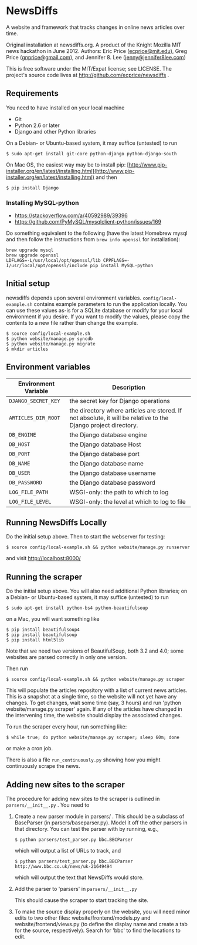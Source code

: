 NewsDiffs
==========

A website and framework that tracks changes in online news articles over time.

Original installation at newsdiffs.org.
A product of the Knight Mozilla MIT news hackathon in June 2012.
Authors: Eric Price (ecprice@mit.edu), Greg Price (gnprice@gmail.com),
 and Jennifer 8. Lee (jenny@jennifer8lee.com)

This is free software under the MIT/Expat license; see LICENSE.
The project's source code lives at http://github.com/ecprice/newsdiffs .


Requirements
------------

You need to have installed on your local machine
* Git
* Python 2.6 or later
* Django and other Python libraries

On a Debian- or Ubuntu-based system, it may suffice (untested) to run

```
$ sudo apt-get install git-core python-django python-django-south
```

On Mac OS, the easiest way may be to install pip:
[http://www.pip-installer.org/en/latest/installing.html](http://www.pip-installer.org/en/latest/installing.html)
and then

```
$ pip install Django
```

### Installing MySQL-python

* https://stackoverflow.com/a/40592989/39396
* https://github.com/PyMySQL/mysqlclient-python/issues/169

Do something equivalent to the following (have the latest Homebrew mysql and 
then follow the instructions from `brew info openssl` for installation): 

```
brew upgrade mysql
brew upgrade openssl
LDFLAGS=-L/usr/local/opt/openssl/lib CPPFLAGS=-I/usr/local/opt/openssl/include pip install MySQL-python
```

Initial setup
-------------

newsdiffs depends upon several environment variables.
`config/local-example.sh` contains example parameters to run the application locally.
You can use these values as-is for a SQLite database or modify for your local 
environment if you desire.  If you want to modify the values, please copy the
contents to a new file rather than change the example.

```
$ source config/local-example.sh
$ python website/manage.py syncdb
$ python website/manage.py migrate
$ mkdir articles
```

## Environment variables
| Environment Variable| Description                              |
| --------------------| -----------------------------------------|
| `DJANGO_SECRET_KEY` | the secret key for Django operations     |
| `ARTICLES_DIR_ROOT` | the directory where articles are stored. If not absolute, it will be relative to the Django project directory. | 
| `DB_ENGINE`         | the Django database engine               |
| `DB_HOST`           | the Django database Host                 |
| `DB_PORT`           | the Django database port                 |
| `DB_NAME`           | the Django database name                 |
| `DB_USER`           | the Django database username             |
| `DB_PASSWORD`       | the Django database password             |
| `LOG_FILE_PATH`     | WSGI-only: the path to which to log      |
| `LOG_FILE_LEVEL`    | WSGI-only: the level at which to log to file |

Running NewsDiffs Locally
-------------------------

Do the initial setup above.  Then to start the webserver for testing:

```
$ source config/local-example.sh && python website/manage.py runserver
```

and visit [http://localhost:8000/](http://localhost:8000/)

Running the scraper
-------------------

Do the initial setup above.  You will also need additional Python
libraries; on a Debian- or Ubuntu-based system, it may suffice
(untested) to run

```
$ sudo apt-get install python-bs4 python-beautifulsoup
```

on a Mac, you will want something like

```
$ pip install beautifulsoup4
$ pip install beautifulsoup
$ pip install html5lib
```

Note that we need two versions of BeautifulSoup, both 3.2 and 4.0;
some websites are parsed correctly in only one version.

Then run
  
```
$ source config/local-example.sh && python website/manage.py scraper
```

This will populate the articles repository with a list of current news
articles.  This is a snapshot at a single time, so the website will
not yet have any changes. To get changes, wait some time (say, 3
hours) and run 'python website/manage.py scraper' again.  If any of
the articles have changed in the intervening time, the website should
display the associated changes.

To run the scraper every hour, run something like:

```
$ while true; do python website/manage.py scraper; sleep 60m; done
```

or make a cron job.

There is also a file `run_continuously.py` showing how you might continuously
scrape the news.

Adding new sites to the scraper
-------------------------------

The procedure for adding new sites to the scraper is outlined in
`parsers/__init__.py` .  You need to

1. Create a new parser module in parsers/ .  This should be a
   subclass of BaseParser (in parsers/baseparser.py).  Model it off
   the other parsers in that directory.  You can test the parser
   with by running, e.g.,

    ```$ python parsers/test_parser.py bbc.BBCParser```
    
    which will output a list of URLs to track, and
    
    ```$ python parsers/test_parser.py bbc.BBCParser http://www.bbc.co.uk/news/uk-21649494```
    
    which will output the text that NewsDiffs would store.

2. Add the parser to 'parsers' in `parsers/__init__.py`

   This should cause the scraper to start tracking the site.

3. To make the source display properly on the website, you will need
   minor edits to two other files: website/frontend/models.py and
   website/frontend/views.py (to define the display name and create a tab
   for the source, respectively).  Search for 'bbc' to find the locations
   to edit.

